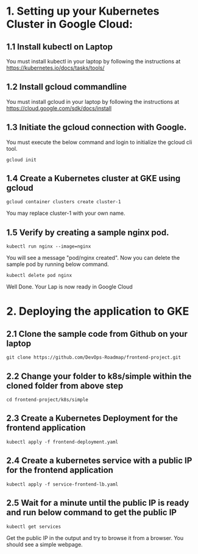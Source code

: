 # 1. Setting up your Kubernetes Cluster in Google Cloud:

## 1.1 Install kubectl on Laptop

You must install kubectl in your laptop by following the instructions at https://kubernetes.io/docs/tasks/tools/

## 1.2 Install gcloud commandline

You must install gcloud in your laptop by following the instructions at https://cloud.google.com/sdk/docs/install

## 1.3 Initiate the gcloud connection with Google.

You must execute the below command and login to initialize the gcloud cli tool. 

```
gcloud init
```

## 1.4 Create a Kubernetes cluster at GKE using gcloud

```
gcloud container clusters create cluster-1
```

You may replace cluster-1 with your own name. 

## 1.5 Verify by creating a sample nginx pod.

```
kubectl run nginx --image=nginx
```

You will see a message "pod/nginx created". Now you can delete the sample pod by running below command.

```
kubectl delete pod nginx
```

Well Done. Your Lap is now ready in Google Cloud




# 2. Deploying the application to GKE

## 2.1 Clone the sample code from Github on your laptop

```
git clone https://github.com/DevOps-Roadmap/frontend-project.git
```

## 2.2 Change your folder to k8s/simple within the cloned folder from above step

```
cd frontend-project/k8s/simple
```

## 2.3 Create a Kubernetes Deployment for the frontend application 

```
kubectl apply -f frontend-deployment.yaml
```

## 2.4 Create a kubernetes service with a public IP for the frontend application

```
kubectl apply -f service-frontend-lb.yaml
```

## 2.5 Wait for a minute until the public IP is ready and run below command to get the public IP

```
kubectl get services
```

Get the public IP in the output and try to browse it from a browser. You should see a simple webpage.
